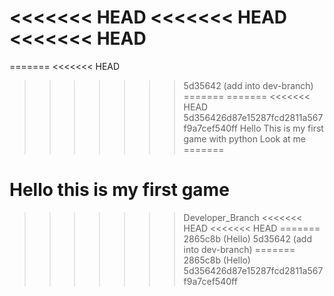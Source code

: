 <<<<<<< HEAD
<<<<<<< HEAD
<<<<<<< HEAD
=======
=======
<<<<<<< HEAD
>>>>>>> 5d35642 (add into dev-branch)
=======
=======
<<<<<<< HEAD
>>>>>>> 5d356426d87e15287fcd2811a567f9a7cef540ff
Hello This is my first game with python
Look at me 
=======
# Hello this is my first game
>>>>>>> Developer_Branch
<<<<<<< HEAD
<<<<<<< HEAD
=======
>>>>>>> 2865c8b (Hello)
>>>>>>> 5d35642 (add into dev-branch)
=======
>>>>>>> 2865c8b (Hello)
>>>>>>> 5d356426d87e15287fcd2811a567f9a7cef540ff
